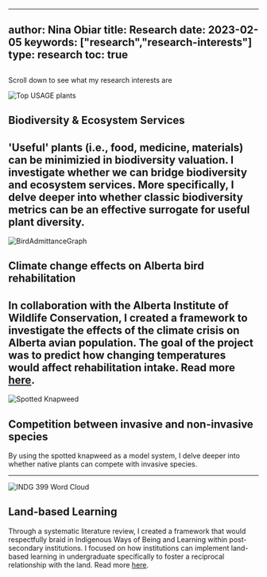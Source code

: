  ---
author: Nina Obiar
title: Research
date: 2023-02-05
keywords: ["research","research-interests"]
type: research
toc: true
---
## 
Scroll down to see what my research interests are

![Top USAGE plants](/useful-plants-2.png)
## Biodiversity & Ecosystem Services

'Useful' plants (i.e., food, medicine, materials) can be minimizied in biodiversity valuation. I investigate whether we can bridge biodiversity and ecosystem services. More specifically, I delve deeper into whether classic biodiversity metrics can be an effective surrogate for useful plant diversity.
---
![BirdAdmittanceGraph](/birds.png)
## Climate change effects on Alberta bird rehabilitation

In collaboration with the Alberta Institute of Wildlife Conservation, I created a framework to investigate the effects of the climate crisis on Alberta avian population. The goal of the project was to predict how changing temperatures would affect rehabilitation intake. Read more [here]("https://storymaps.arcgis.com/stories/2c794eb1c53e4d03944b99c6d79efe12).
---

![Spotted Knapweed](/knapweed.png)
## Competition between invasive and non-invasive species

By using the spotted knapweed as a model system, I delve deeper into whether native plants can compete with invasive species. 

---

![INDG 399 Word Cloud](/WordCloud.jpg)
## Land-based Learning

Through a systematic literature review, I created a framework that would respectfully braid in Indigenous Ways of Being and Learning within post-secondary institutions. I focused on how institutions can implement land-based learning in undergraduate specifically to foster a reciprocal relationship with the land. Read more [here](https://cjur.ca/september-2022-volume-7-issue-2/).